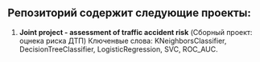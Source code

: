 ## Репозиторий содержит следующие проекты:
1. **Joint project - assessment of traffic accident risk** (Сборный проект: оцнека риска ДТП)
   Ключенвые слова: KNeighborsClassifier, DecisionTreeClassifier, LogisticRegression, SVC, ROC_AUC.
